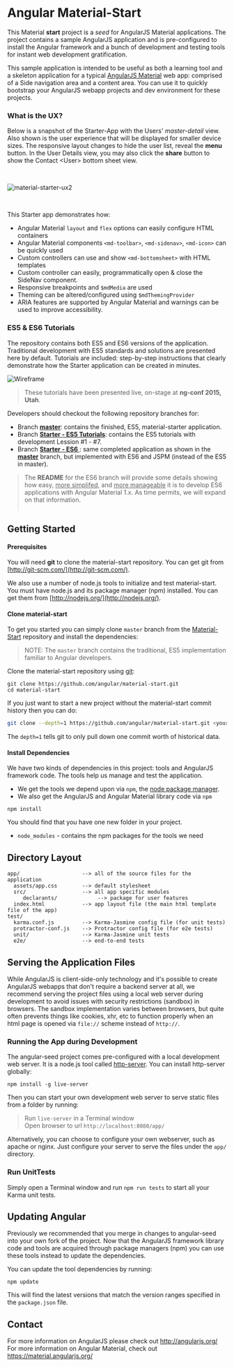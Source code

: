# Angular Material-Start

This Material **start** project is a *seed* for AngularJS Material applications. The project contains a sample AngularJS application and is pre-configured to install the Angular framework and a bunch of development and testing tools for instant web development gratification.

This sample application is intended to be useful as both a learning tool and a skeleton application
for a typical [AngularJS Material](http://material.angularjs.org/) web app: comprised of a Side navigation
area and a content area. You can use it to quickly bootstrap your AngularJS webapp projects and dev
environment for these projects.

### What is the UX?

Below is a snapshot of the Starter-App with the Users' *master-detail* view. Also shown is the user
experience that will be displayed for smaller device sizes. The responsive layout changes to hide
the user list, reveal the **menu** button. In the User Details view, you may also click the
**share** button  to show the Contact &lt;User&gt; bottom sheet view.

<br/>

![material-starter-ux2](https://cloud.githubusercontent.com/assets/210413/6448551/70864488-c0e0-11e4-8767-c4e1e4c2f343.png)

<br/>

This Starter app demonstrates how:

*  Angular Material `layout` and `flex` options can easily configure HTML containers
*  Angular Material components `<md-toolbar>`, `<md-sidenav>`, `<md-icon>` can be quickly used
*  Custom controllers can use and show `<md-bottomsheet>` with HTML templates
*  Custom controller can easily, programmatically open & close the SideNav component.
*  Responsive breakpoints and `$mdMedia` are used
*  Theming can be altered/configured using `$mdThemingProvider`
*  ARIA features are supported by Angular Material and warnings can be used to improve accessibility.

### ES5 & ES6 Tutorials

The repository contains both ES5 and ES6 versions of the application. Traditional development with
ES5 standards and solutions are presented here by default. Tutorials are included: step-by-step
instructions that clearly demonstrate how the Starter application can be created in minutes.

![Wireframe](https://cloud.githubusercontent.com/assets/210413/6444676/c247c8f8-c0c4-11e4-8206-208f55cbceee.png)

> These tutorials have been presented live, on-stage at **ng-conf 2015, Utah**.

Developers should checkout the following repository branches for:

* Branch [**master**](https://github.com/angular/material-start): contains the finished, ES5, material-starter application.
* Branch [**Starter - ES5 Tutorials**](https://github.com/angular/material-start/tree/es5-tutorial):
contains the ES5 tutorials with development Lession #1 - #7.
* Branch [**Starter - ES6** ](https://github.com/angular/material-start/tree/es6): same completed application as shown in the **[master](https://github.com/angular/material-start)** branch, but implemented with ES6 and JSPM (instead of the ES5 in master).

> The **README** for the ES6 branch will provide some details showing how easy, <u>more simplifed</u>,
and <u>more manageable</u> it is to develop ES6 applications with Angular Material 1.x. As time permits, we will expand on that information.<br/><br/>

## Getting Started

#### Prerequisites

You will need **git** to clone the material-start repository. You can get git from
[http://git-scm.com/](http://git-scm.com/).

We also use a number of node.js tools to initialize and test material-start. You must have node.js and
its package manager (npm) installed.  You can get them from [http://nodejs.org/](http://nodejs.org/).

#### Clone material-start

To get you started you can simply clone `master` branch from the
[Material-Start](https://github.com/angular/material-start) repository and install the dependencies:

> NOTE: The `master` branch contains the traditional, ES5 implementation familiar to Angular developers.

Clone the material-start repository using [git][git]:

```
git clone https://github.com/angular/material-start.git
cd material-start
```

If you just want to start a new project without the material-start commit history then you can do:

```bash
git clone --depth=1 https://github.com/angular/material-start.git <your-project-name>
```

The `depth=1` tells git to only pull down one commit worth of historical data.

#### Install Dependencies

We have two kinds of dependencies in this project: tools and AngularJS framework code.  The tools help
us manage and test the application.

* We get the tools we depend upon via `npm`, the [node package manager][npm].
* We also get the AngularJS and Angular Material library code via `npm`

```
npm install
```

You should find that you have one new folder in your project.

* `node_modules` - contains the npm packages for the tools we need


## Directory Layout

```
app/                    --> all of the source files for the application
  assets/app.css        --> default stylesheet
  src/           		--> all app specific modules
     declarants/             --> package for user features
  index.html            --> app layout file (the main html template file of the app)
test/
  karma.conf.js         --> Karma-Jasmine config file (for unit tests)
  protractor-conf.js    --> Protractor config file (for e2e tests)
  unit/					--> Karma-Jasmine unit tests
  e2e/ 			        --> end-to-end tests
```


## Serving the Application Files

While AngularJS is client-side-only technology and it's possible to create AngularJS webapps that
don't require a backend server at all, we recommend serving the project files using a local
web server during development to avoid issues with security restrictions (sandbox) in browsers. The
sandbox implementation varies between browsers, but quite often prevents things like cookies, xhr,
etc to function properly when an html page is opened via `file://` scheme instead of `http://`.

### Running the App during Development

The angular-seed project comes pre-configured with a local development web server. It is a node.js
tool called [http-server][http-server].  You can install http-server globally:

```
npm install -g live-server
```

Then you can start your own development web server to serve static files from a folder by running:

>Run `live-server` in a Terminal window</br>
Open browser to url `http://localhost:8080/app/`


Alternatively, you can choose to configure your own webserver, such as apache or nginx. Just
configure your server to serve the files under the `app/` directory.

### Run UnitTests

Simply open a Terminal window and run `npm run tests` to start all your Karma unit tests.


## Updating Angular

Previously we recommended that you merge in changes to angular-seed into your own fork of the
project. Now that the AngularJS framework library code and tools are acquired through package managers
(npm) you can use these tools instead to update the dependencies.

You can update the tool dependencies by running:

```
npm update
```

This will find the latest versions that match the version ranges specified in the `package.json` file.


## Contact

For more information on AngularJS please check out http://angularjs.org/
For more information on Angular Material, check out https://material.angularjs.org/

[git]: http://git-scm.com/
[bower]: http://bower.io
[npm]: https://www.npmjs.org/
[node]: http://nodejs.org
[protractor]: https://github.com/angular/protractor
[jasmine]: http://jasmine.github.io
[karma]: http://karma-runner.github.io
[travis]: https://travis-ci.org/
[http-server]: https://github.com/nodeapps/http-server
